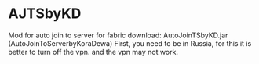 # AJTSbyKD
Mod for auto join to server for fabric
download: AutoJoinTSbyKD.jar  (AutoJoinToServerbyKoraDewa)
First, you need to be in Russia, for this it is better to turn off the vpn. and the vpn may not work.
